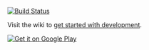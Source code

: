 [![Build Status](https://travis-ci.org/abaker/tasks.png?branch=master)](https://travis-ci.org/abaker/tasks)

Visit the wiki to [get started with development](https://github.com/abaker/tasks/wiki/Getting-Started-with-Development).

[![Get it on Google Play](https://developer.android.com/images/brand/en_generic_rgb_wo_45.png)](https://play.google.com/store/apps/details?id=org.tasks)
